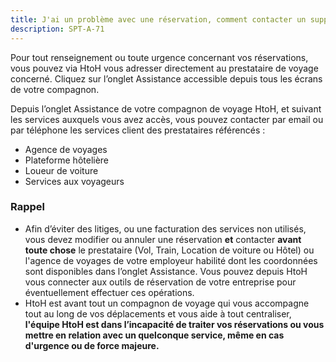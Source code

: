 ```yaml
---
title: J'ai un problème avec une réservation, comment contacter un support ?
description: SPT-A-71
---
```


Pour tout renseignement ou toute urgence concernant vos réservations, vous pouvez via HtoH vous adresser directement au prestataire de voyage concerné. Cliquez sur l’onglet Assistance accessible depuis tous les écrans de votre compagnon.

Depuis l’onglet Assistance de votre compagnon de voyage HtoH, et suivant les services auxquels vous avez accès, vous pouvez contacter par email ou par téléphone les services client des prestataires référencés :

* Agence de voyages
* Plateforme hôtelière
* Loueur de voiture
* Services aux voyageurs

### Rappel

* Afin d’éviter des litiges, ou une facturation des services non utilisés, vous devez modifier ou annuler une réservation **et** contacter **avant toute chose** le prestataire (Vol, Train, Location de voiture ou Hôtel) ou l'agence de voyages de votre employeur habilité dont les coordonnées sont disponibles dans l’onglet Assistance. Vous pouvez depuis HtoH vous connecter aux outils de réservation de votre entreprise pour éventuellement effectuer ces opérations.
* HtoH est avant tout un compagnon de voyage qui vous accompagne tout au long de vos déplacements et vous aide à tout centraliser, **l'équipe HtoH est dans l’incapacité de traiter vos réservations ou vous mettre en relation avec un quelconque service, même en cas d'urgence ou de force majeure.**